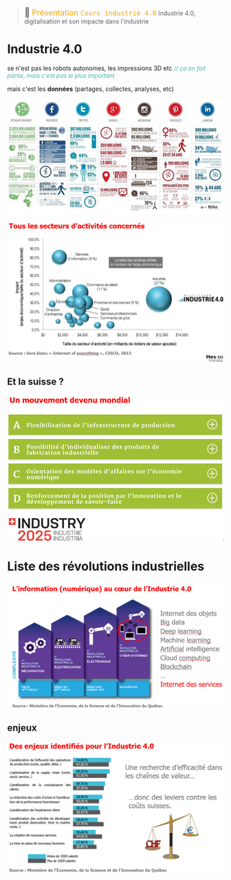 > <span style="font-size: 1.5em">📖</span> <span style="color: orange; font-size: 1.3em;">Présentation `Cours industrie 4.0`</span>
> Industrie 4.0, digitalisation et son impacte dans l'industrie


# Industrie 4.0
se n'est pas les robots autonomes, les impressions 3D etc <span style="color: #46b7ae; font-style: italic; font-size: 0.85rem">// ça en fait partie, mais c'est pas le plus important</span> 

mais c'est les **données** (partages, collectes, analyses, etc)


![](Screen/2022-10-28-11-06-07.png)

![](Screen/2022-10-28-11-12-21.png)

## Et la suisse ?

![](Screen/2022-10-28-11-22-35.png)

# Liste des révolutions industrielles

![](Screen/2022-10-28-11-25-03.png)

## enjeux

![](Screen/2022-10-28-11-26-15.png)